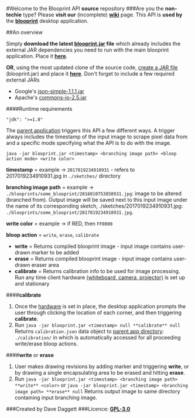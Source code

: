 #Welcome to the Blooprint API **source** repository
###Are you the **non-techie** type?  Please **visit our** (incomplete) [**wiki**](https://github.com/blooprint/blooprint/wiki) page.
This API is **used by** the [**blooprint**](https://github.com/blooprint/blooprint) desktop application.

##An overview

Simply **download the latest [blooprint.jar](https://github.com/blooprint/blooprint-api/releases) file** which already includes the external JAR dependencies you need to run with the main blooprint application.  Place it **[here](https://github.com/blooprint/blooprint/tree/master/api)**.

**OR**, using the most updated clone of the source code, [create a JAR file](http://docs.oracle.com/javase/tutorial/deployment/jar/build.html) (blooprint.jar) and place it **[here](https://github.com/blooprint/blooprint/tree/master/api)**. Don't forget to include a few required external JARs
- Google's [json-simple-1.1.1.jar](https://storage.googleapis.com/google-code-archive-downloads/v2/code.google.com/json-simple/json-simple-1.1.1.jar)
- Apache's [commons-io-2.5.jar](http://www-us.apache.org/dist//commons/io/source/commons-io-2.5-src.zip)


####Runtime requirements
```
"jdk": ">=1.8"
```

The [parent application](https://github.com/blooprint/blooprint) triggers this API a few different ways. A trigger always includes the timestamp of the input image to scrape pixel data from and a specific mode specifying what the API is to do with the image.

    java -jar blooprint.jar <timestamp> <branching image path> <bloop action mode> <write color>

**timestamp** = example -> `2017019234910931` - refers to 2017019234910931.jpg in `./sketches/` directory

**branching image path** = example -> `./blooprints/some_blooprint/2016010753850931.jpg`: image to be altered (branched from). Output image will be saved next to this input image under the name of its corresponding sketch, ./sketches/2017019234910931.jpg: `./blooprints/some_blooprint/2017019234910931.jpg`.

**write color** = example -> if RED, then `FF0000`

**bloop action** = `write`, `erase`, `calibrate`

- **write** = Returns compiled blooprint image - input image contains user-drawn marker to be added
- **erase** = Returns compiled blooprint image - input image contains user-drawn eraser area
- **calibrate** = Returns calibration info to be used for image processing. Run any time client hardware [(whiteboard, camera, projector)](https://github.com/blooprint/blooprint/wiki/Required-Hardware) is set up and stationary

####**calibrate**
1. Once the [hardware](https://github.com/blooprint/blooprint/wiki/Required-Hardware) is set in place, the desktop application prompts the user through clicking the location of each corner, and then triggering **calibrate**.
2. Run
	`java -jar blooprint.jar <timestamp> null **calibrate** null`
    Returns `calibration.json` data object to [parent app directory](https://github.com/blooprint/blooprint/tree/master/api/calibration): `./calibration/` in which is automatically accessed for all proceeding write/erase bloop actions.

####**write** or **erase**
1. 	User makes drawing revisions by adding marker and triggering **write**, or by drawing a single encapsulating area to be erased and hitting **erase**.
2. Run
	`java -jar blooprint.jar <timestamp> <branching image path> **write** <color>`
	or
	`java -jar blooprint.jar <timestamp> <branching image path> **erase** null`
    Returns output image to same directory containing input branching image.

###Created by Dave Daggett
###Licence:	[**GPL-3.0**](https://github.com/blooprint/blooprint-api/blob/master/LICENSE)
